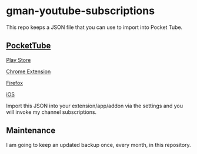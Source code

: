 # gman-youtube-subscriptions

This repo keeps a JSON file that you can use to import into Pocket Tube.

## [PocketTube](https://yousub.info/)
[Play Store](https://play.google.com/store/apps/details?id=com.youtubesubscriptionmanager&hl=en_US&gl=US)

[Chrome Extension](https://chrome.google.com/webstore/detail/pockettube-youtube-subscr/kdmnjgijlmjgmimahnillepgcgeemffb?hl=en-US)

[Firefox](https://addons.mozilla.org/en-US/firefox/addon/youtube-subscription-groups/)

[iOS](https://apps.apple.com/us/app/pockettube-for-youtube/id1475688814)

Import this JSON into your extension/app/addon via the settings and you will invoke my channel subscriptions.

## Maintenance
I am going to keep an updated backup once, every month, in this repository.


